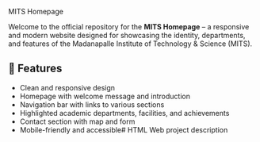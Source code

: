 MITS Homepage

Welcome to the official repository for the **MITS Homepage** – a responsive and modern website designed for showcasing the identity, departments, and features of the Madanapalle Institute of Technology & Science (MITS).

## 🚀 Features

- Clean and responsive design
- Homepage with welcome message and introduction
- Navigation bar with links to various sections
- Highlighted academic departments, facilities, and achievements
- Contact section with map and form
- Mobile-friendly and accessible# HTML
Web project description 

